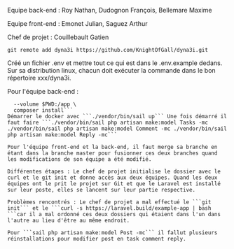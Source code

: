 Equipe back-end : Roy Nathan, Dudognon François, Bellemare Maxime

Equipe front-end : Emonet Julian, Saguez Arthur

Chef de projet : Couillebault Gatien

```git clone https://github.com/KnightOfGall/dyna3i.git
git remote add dyna3i https://github.com/KnightOfGall/dyna3i.git
```
Créé un fichier .env et mettre tout ce qui est dans le .env.example dedans. Sur sa distribution linux, chacun doit exécuter la commande dans le bon répertoire xxx/dyna3i.

Pour l'équipe back-end :

```docker run --rm --interactive --tty \
  --volume $PWD:/app \
  composer install```
Démarrer le docker avec ```./vendor/bin/sail up``` Une fois démarré il faut faire ```./vendor/bin/sail php artisan make:model Tasks -mc ./vendor/bin/sail php artisan make:model Comment -mc ./vendor/bin/sail php artisan make:model Reply -mc```

Pour l'équipe front-end et la back-end, il faut merge sa branche en étant dans la branche master pour fusionner ces deux branches quand les modifications de son équipe a été modifié.

Différentes étapes : Le chef de projet initialise le dossier avec le curl et le git init et donne accès aux deux équipes. Quand les deux équipes ont le prit le projet sur Git et que le Laravel est installé sur leur poste, elles se lancent sur leur partie respective.

Problèmes rencontrés : Le chef de projet a mal effectué le ```git init``` et le ```curl -s https://laravel.build/example-app | bash ```car il a mal ordonné ces deux dossiers qui étaient dans l'un dans l'autre au lieu d'être au même endroit.

Pour ```sail php artisan make:model Post -mc``` il fallut plusieurs réinstallations pour modifier post en task comment reply.
